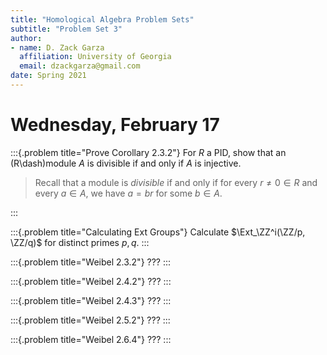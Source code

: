 ```yaml
---
title: "Homological Algebra Problem Sets"
subtitle: "Problem Set 3"
author:
- name: D. Zack Garza
  affiliation: University of Georgia 
  email: dzackgarza@gmail.com 
date: Spring 2021
---
```



# Wednesday, February 17


:::{.problem title="Prove Corollary 2.3.2"}
For $R$ a PID, show that an \(R\dash\)module $A$ is divisible if and only if $A$ is injective.

> Recall that a module is *divisible* if and only if for every $r\neq 0 \in R$ and every $a\in A$, we have $a=br$ for some $b\in A$.

:::


:::{.problem title="Calculating Ext Groups"}
Calculate $\Ext_\ZZ^i(\ZZ/p, \ZZ/q)$ for distinct primes $p, q$.
:::


:::{.problem title="Weibel 2.3.2"}
???
:::


:::{.problem title="Weibel 2.4.2"}
???
:::


:::{.problem title="Weibel 2.4.3"}
???
:::


:::{.problem title="Weibel 2.5.2"}
???
:::


:::{.problem title="Weibel 2.6.4"}
???
:::



